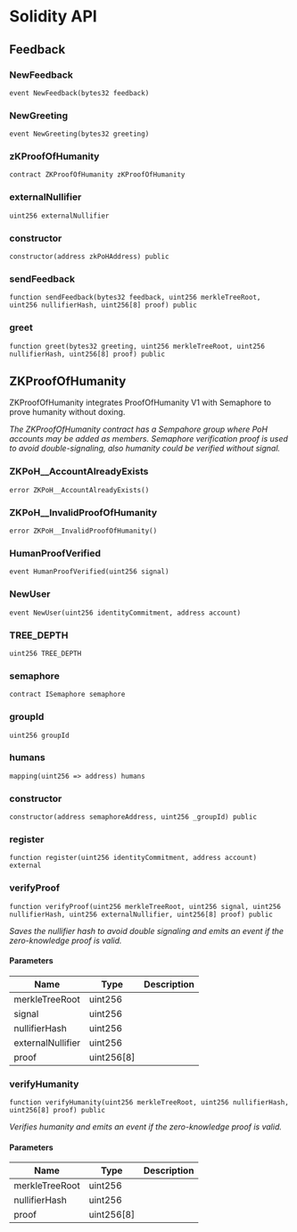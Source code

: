 # Solidity API

## Feedback

### NewFeedback

```solidity
event NewFeedback(bytes32 feedback)
```

### NewGreeting

```solidity
event NewGreeting(bytes32 greeting)
```

### zKProofOfHumanity

```solidity
contract ZKProofOfHumanity zKProofOfHumanity
```

### externalNullifier

```solidity
uint256 externalNullifier
```

### constructor

```solidity
constructor(address zkPoHAddress) public
```

### sendFeedback

```solidity
function sendFeedback(bytes32 feedback, uint256 merkleTreeRoot, uint256 nullifierHash, uint256[8] proof) public
```

### greet

```solidity
function greet(bytes32 greeting, uint256 merkleTreeRoot, uint256 nullifierHash, uint256[8] proof) public
```

## ZKProofOfHumanity

ZKProofOfHumanity integrates ProofOfHumanity V1 with Semaphore to prove humanity without doxing.

_The ZKProofOfHumanity contract has a Sempahore group where PoH accounts may be added as members.
Semaphore verification proof is used to avoid double-signaling, also humanity could be verified without signal._

### ZKPoH__AccountAlreadyExists

```solidity
error ZKPoH__AccountAlreadyExists()
```

### ZKPoH__InvalidProofOfHumanity

```solidity
error ZKPoH__InvalidProofOfHumanity()
```

### HumanProofVerified

```solidity
event HumanProofVerified(uint256 signal)
```

### NewUser

```solidity
event NewUser(uint256 identityCommitment, address account)
```

### TREE_DEPTH

```solidity
uint256 TREE_DEPTH
```

### semaphore

```solidity
contract ISemaphore semaphore
```

### groupId

```solidity
uint256 groupId
```

### humans

```solidity
mapping(uint256 => address) humans
```

### constructor

```solidity
constructor(address semaphoreAddress, uint256 _groupId) public
```

### register

```solidity
function register(uint256 identityCommitment, address account) external
```

### verifyProof

```solidity
function verifyProof(uint256 merkleTreeRoot, uint256 signal, uint256 nullifierHash, uint256 externalNullifier, uint256[8] proof) public
```

_Saves the nullifier hash to avoid double signaling and emits an event
if the zero-knowledge proof is valid._

#### Parameters

| Name | Type | Description |
| ---- | ---- | ----------- |
| merkleTreeRoot | uint256 |  |
| signal | uint256 |  |
| nullifierHash | uint256 |  |
| externalNullifier | uint256 |  |
| proof | uint256[8] |  |

### verifyHumanity

```solidity
function verifyHumanity(uint256 merkleTreeRoot, uint256 nullifierHash, uint256[8] proof) public
```

_Verifies humanity and emits an event if the zero-knowledge proof is valid._

#### Parameters

| Name | Type | Description |
| ---- | ---- | ----------- |
| merkleTreeRoot | uint256 |  |
| nullifierHash | uint256 |  |
| proof | uint256[8] |  |

